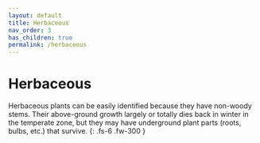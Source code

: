 ```yaml
---
layout: default
title: Herbaceous
nav_order: 3
has_children: true
permalink: /herbaceous
---
```


# Herbaceous

Herbaceous plants can be easily identified because they have non-woody stems. Their above-ground growth largely or totally dies back in winter in the temperate zone, but they may have underground plant parts (roots, bulbs, etc.) that survive.
{: .fs-6 .fw-300 }
